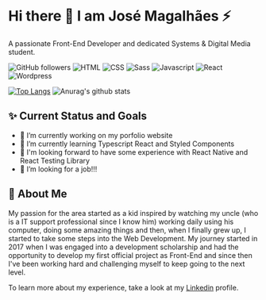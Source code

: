 # Hi there 👋 I am José Magalhães ⚡ 
A passionate Front-End Developer and dedicated Systems & Digital Media student.

![GitHub followers](https://img.shields.io/github/followers/josemagalhaesnt?style=social)
![HTML](https://img.shields.io/static/v1?label=Experienced%20with&message=HTML&color=E34F26)
![CSS](https://img.shields.io/static/v1?label=%20&message=CSS&color=1572B6)
![Sass](https://img.shields.io/static/v1?label=%20&message=Sass&color=CC6699)
![Javascript](https://img.shields.io/static/v1?label=%20&message=Javascript&color=F7DF1E)
![React](https://img.shields.io/static/v1?label=%20&message=React&color=61DAFB)
![Wordpress](https://img.shields.io/static/v1?label=%20&message=Wordpress&color=21759B)

[![Top Langs](https://github-readme-stats.vercel.app/api/top-langs/?username=josemagalhaesnt&hide=php&theme=buefy)](https://github.com/anuraghazra/github-readme-stats)
![Anurag's github stats](https://github-readme-stats.vercel.app/api?username=josemagalhaesnt&show_icons=true&theme=radical&line_height=38&hide_title=true&count_private=true)

## ✨ Current Status and Goals
  
- 🔭 I’m currently working on my porfolio website
- 🌱 I’m currently learning Typescript React and Styled Components
- 🤔 I'm looking forward to have some experience with React Native and React Testing Library 
- 🎯 I’m looking for a job!!!

## :crown: About Me 
My passion for the area started as a kid inspired by watching my uncle (who is a IT support professional since I know him) working daily using his computer, doing some amazing things and then, when I finally grew up, I started to take some steps into the Web Development. My journey started in 2017 when I was engaged into a development scholarship and had the opportunity to develop my first official project as Front-End and since then I've been working hard and challenging myself to keep going to the next level.

To learn more about my experience, take a look at my [Linkedin](https://www.linkedin.com/in/josemagalhaesnt/) profile.
